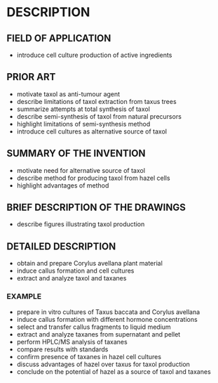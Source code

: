 # DESCRIPTION

## FIELD OF APPLICATION

- introduce cell culture production of active ingredients

## PRIOR ART

- motivate taxol as anti-tumour agent
- describe limitations of taxol extraction from taxus trees
- summarize attempts at total synthesis of taxol
- describe semi-synthesis of taxol from natural precursors
- highlight limitations of semi-synthesis method
- introduce cell cultures as alternative source of taxol

## SUMMARY OF THE INVENTION

- motivate need for alternative source of taxol
- describe method for producing taxol from hazel cells
- highlight advantages of method

## BRIEF DESCRIPTION OF THE DRAWINGS

- describe figures illustrating taxol production

## DETAILED DESCRIPTION

- obtain and prepare Corylus avellana plant material
- induce callus formation and cell cultures
- extract and analyze taxol and taxanes

### EXAMPLE

- prepare in vitro cultures of Taxus baccata and Corylus avellana
- induce callus formation with different hormone concentrations
- select and transfer callus fragments to liquid medium
- extract and analyze taxanes from supernatant and pellet
- perform HPLC/MS analysis of taxanes
- compare results with standards
- confirm presence of taxanes in hazel cell cultures
- discuss advantages of hazel over taxus for taxol production
- conclude on the potential of hazel as a source of taxol and taxanes

